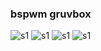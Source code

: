 ### bspwm gruvbox

![s1](https://raw.githubusercontent.com/yperta/walls/main/screenshots/2021-05-26-112135scrot.png)
![s1](https://raw.githubusercontent.com/yperta/walls/main/screenshots/2021-05-26-112127scrot.png)
![s1](https://raw.githubusercontent.com/yperta/walls/main/screenshots/Screenshot%20from%202021-05-26%2011-22-45.png)
![s1](https://raw.githubusercontent.com/yperta/walls/main/screenshots/Screenshot%20from%202021-05-26%2011-23-21.png)

